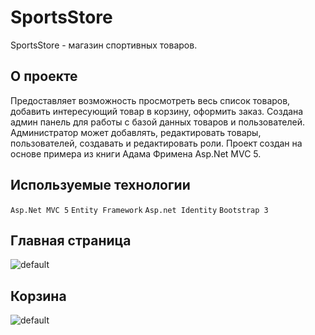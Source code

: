 # SportsStore
SportsStore - магазин спортивных товаров.

## О проекте

Предоставляет возможность просмотреть весь список товаров, добавить интересующий товар в корзину, оформить заказ.
Создана админ панель для работы с базой данных товаров и пользователей. Администратор может добавлять, редактировать товары,
пользователей, создавать и редактировать роли. Проект создан на основе примера из книги Адама Фримена Asp.Net MVC 5.

## Используемые технологии

`Asp.Net MVC 5`
`Entity Framework`
`Asp.net Identity`
`Bootstrap 3`

## Главная страница

![default](https://user-images.githubusercontent.com/31206217/32991036-57af56d8-cd45-11e7-8559-f059c47cd3ba.PNG)

## Корзина

![default](https://user-images.githubusercontent.com/31206217/32991078-fbb1a006-cd45-11e7-8084-14b54a85033a.PNG)
  
